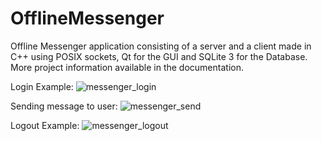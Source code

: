 # OfflineMessenger
Offline Messenger application consisting of a server and a client made in C++ using POSIX sockets, Qt for the GUI and SQLite 3 for the Database.
More project information available in the documentation.

Login Example:
![messenger_login](https://github.com/MarioGuriuc/OfflineMessenger/assets/125091483/06193977-08b4-4a43-9826-be7c7d3620ed)

Sending message to user:
![messenger_send](https://github.com/MarioGuriuc/OfflineMessenger/assets/125091483/94594954-7da9-4e58-8559-1ea571215a56)

Logout Example:
![messenger_logout](https://github.com/MarioGuriuc/OfflineMessenger/assets/125091483/01e4ea12-b3ea-4990-a8aa-c0f886f3c10d)

